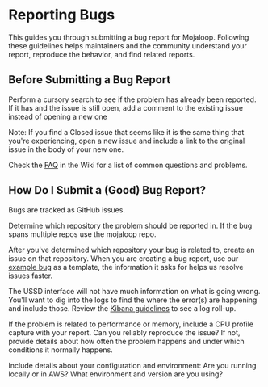 # Reporting Bugs
This guides you through submitting a bug report for Mojaloop. Following these guidelines helps maintainers and the community understand your report, reproduce the behavior, and find related reports.

## Before Submitting a Bug Report
Perform a cursory search to see if the problem has already been reported. If it has and the issue is still open, add a comment to the existing issue instead of opening a new one

Note: If you find a Closed issue that seems like it is the same thing that you're experiencing, open a new issue and include a link to the original issue in the body of your new one.

Check the [FAQ](https://github.com/Mojaloop/mojaloop/blob/master/FAQ.md) in the Wiki for a list of common questions and problems.

## How Do I Submit a (Good) Bug Report?

Bugs are tracked as GitHub issues. 

Determine which repository the problem should be reported in. If the bug spans multiple repos use the mojaloop repo. 

After you've determined which repository your bug is related to, create an issue on that repository. When you are creating a bug report, use our [example bug](https://github.com/Mojaloop/mojaloop/issues/81) as a template, the information it asks for helps us resolve issues faster.

The USSD interface will not have much information on what is going wrong. You'll want to dig into the logs to find the where the error(s) are happening and include those. Review the [Kibana guidelines](https://github.com/Mojaloop/Docs/blob/master/ELK/kibana-user-guide.md) to see a log roll-up.

If the problem is related to performance or memory, include a CPU profile capture with your report.
Can you reliably reproduce the issue? If not, provide details about how often the problem happens and under which conditions it normally happens.

Include details about your configuration and environment: Are you running locally or in AWS? What environment and version are you using?
